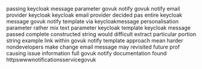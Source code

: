 passing keycloak message parameter govuk notify govuk notify email provider keycloak keycloak email provider decided pas entire keycloak message govuk notify template via keycloakmessage personalisation parameter rather mix text parameter keycloak template keycloak message passed complete constructed string would difficult extract particular portion string example link within govuk notify template approach mean harder nondevelopers make change email message may revisited future prof causing issue information full govuk notify documentation found httpswwwnotificationsservicegovuk